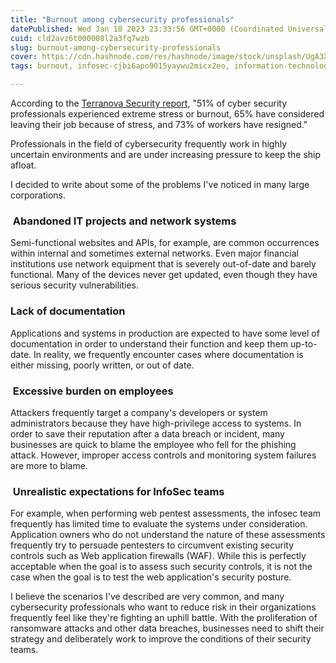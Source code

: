 ```yaml
---
title: "Burnout among cybersecurity professionals"
datePublished: Wed Jan 18 2023 23:33:56 GMT+0000 (Coordinated Universal Time)
cuid: cld2avz6t000008l2a3fq7wzb
slug: burnout-among-cybersecurity-professionals
cover: https://cdn.hashnode.com/res/hashnode/image/stock/unsplash/UgA3Xvi3SkA/upload/ea3611807da4e2e9b430b40b604fdefd.jpeg
tags: burnout, infosec-cjbi6apo9015yaywu2micx2eo, information-technology, cybersecurity-1, information-security

---
```


According to the [Terranova Security report](https://terranovasecurity.com/cyber-security-burnout/), "51% of cyber security professionals experienced extreme stress or burnout, 65% have considered leaving their job because of stress, and 73% of workers have resigned."

Professionals in the field of cybersecurity frequently work in highly uncertain environments and are under increasing pressure to keep the ship afloat.

I decided to write about some of the problems I've noticed in many large corporations.

###  Abandoned IT projects and network systems

Semi-functional websites and APIs, for example, are common occurrences within internal and sometimes external networks. Even major financial institutions use network equipment that is severely out-of-date and barely functional. Many of the devices never get updated, even though they have serious security vulnerabilities.

### Lack of documentation

Applications and systems in production are expected to have some level of documentation in order to understand their function and keep them up-to-date. In reality, we frequently encounter cases where documentation is either missing, poorly written, or out of date.

###  Excessive burden on employees

Attackers frequently target a company's developers or system administrators because they have high-privilege access to systems. In order to save their reputation after a data breach or incident, many businesses are quick to blame the employee who fell for the phishing attack. However, improper access controls and monitoring system failures are more to blame.

###  Unrealistic expectations for InfoSec teams

For example, when performing web pentest assessments, the infosec team frequently has limited time to evaluate the systems under consideration. Application owners who do not understand the nature of these assessments frequently try to persuade pentesters to circumvent existing security controls such as Web application firewalls (WAF). While this is perfectly acceptable when the goal is to assess such security controls, it is not the case when the goal is to test the web application's security posture.

I believe the scenarios I've described are very common, and many cybersecurity professionals who want to reduce risk in their organizations frequently feel like they're fighting an uphill battle. With the proliferation of ransomware attacks and other data breaches, businesses need to shift their strategy and deliberately work to improve the conditions of their security teams.